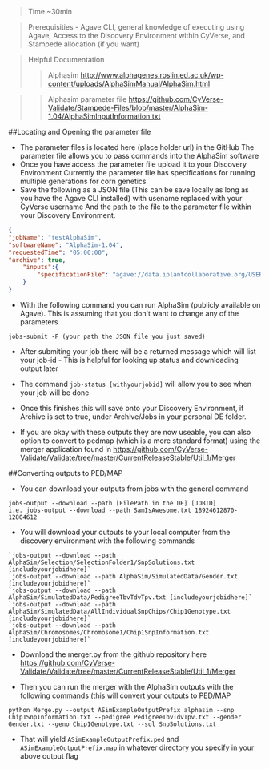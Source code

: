>  Time ~30min

>  Prerequisities - Agave CLI, general knowledge of executing using Agave, Access to the Discovery Environment within CyVerse, and Stampede allocation (if you want)

>  Helpful Documentation
>> Alphasim http://www.alphagenes.roslin.ed.ac.uk/wp-content/uploads/AlphaSimManual/AlphaSim.html

>>  Alphasim parameter file https://github.com/CyVerse-Validate/Stampede-Files/blob/master/AlphaSim-1.04/AlphaSimInputInformation.txt 

##Locating and Opening the parameter file
-   The parameter files is located here (place holder url) in the GitHub
        The parameter file allows you to pass commands into the AlphaSim software
-   Once you have access the parameter file upload it to your Discovery Environment 
        Currently the parameter file has specifications for running multiple generations for corn genetics
-   Save the following as a JSON file (This can be save locally as long as you have the Agave CLI installed) 
       with usename replaced with your CyVerse username
       And the path to the file to the parameter file within your Discovery Environment.
```json
{
"jobName": "testAlphaSim",
"softwareName": "AlphaSim-1.04",
"requestedTime": "05:00:00",
"archive": true,
    "inputs":{
        "specificationFile": "agave://data.iplantcollaborative.org/USERNAME/ALPHASIM_SPEC_PATH"
    }
}
```
-   With the following command you can run AlphaSim (publicly available  on Agave). This is assuming that you don't want to change any of the parameters
```
jobs-submit -F (your path the JSON file you just saved) 
```

-   After submiting your job there will be a returned message which will list your job-id
        -   This is helpful for looking up status and downloading output later 

-   The command 
`job-status [withyourjobid]`
will allow you to see when your job will be done

-   Once this finishes this will save onto your Discovery Environment, if Archive is set to true, under Archive/Jobs in your personal DE folder.

-   If you are okay with these outputs they are now useable, you can also option to convert to pedmap (which is a more standard format) using the merger application found in https://github.com/CyVerse-Validate/Validate/tree/master/CurrentReleaseStable/Util_1/Merger

##Converting outputs to PED/MAP
-   You can download your outputs from jobs with the general command
```
jobs-output --download --path [FilePath in the DE] [JOBID]
i.e. jobs-output --download --path SamIsAwesome.txt 18924612870-12804612
```

-   You will download your outputs to your local computer from the discovery environment with the following commands
```
`jobs-output --download --path AlphaSim/Selection/SelectionFolder1/SnpSolutions.txt [includeyourjobidhere]`
`jobs-output --download --path AlphaSim/SimulatedData/Gender.txt [includeyourjobidhere]`
`jobs-output --download --path AlphaSim/SimulatedData/PedigreeTbvTdvTpv.txt [includeyourjobidhere]`
`jobs-output --download --path AlphaSim/SimulatedData/AllIndividualSnpChips/Chip1Genotype.txt [includeyourjobidhere]`
`jobs-output --download --path AlphaSim/Chromosomes/Chromosome1/Chip1SnpInformation.txt [includeyourjobidhere]`
```

-   Download the merger.py from the github repository here https://github.com/CyVerse-Validate/Validate/tree/master/CurrentReleaseStable/Util_1/Merger

-   Then you can run the merger with the AlphaSim outputs with the following commands (this will convert your outputs to PED/MAP
```
python Merge.py --output ASimExampleOutputPrefix alphasim --snp Chip1SnpInformation.txt --pedigree PedigreeTbvTdvTpv.txt --gender Gender.txt --geno Chip1Genotype.txt --sol SnpSolutions.txt
```

-   That will yield `ASimExampleOutputPrefix.ped` and `ASimExampleOutputPrefix.map` in whatever directory you specify in your above output flag 
